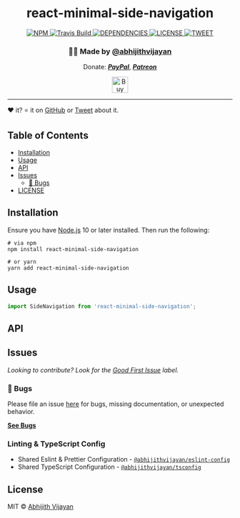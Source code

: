<h1 align="center">react-minimal-side-navigation</h1>
<p align="center">  </p>
<div align="center">
  <a href="https://www.npmjs.com/package/react-minimal-side-navigation">
    <img src="https://img.shields.io/npm/v/react-minimal-side-navigation" alt="NPM" />
  </a>
  <a href="https://travis-ci.com/abhijithvijayan/react-minimal-side-navigation">
    <img src="https://travis-ci.com/abhijithvijayan/react-minimal-side-navigation.svg?branch=main" alt="Travis Build" />
  </a>
  </a>
  <a href="https://david-dm.org/abhijithvijayan/react-minimal-side-navigation">
    <img src="https://img.shields.io/david/abhijithvijayan/react-minimal-side-navigation.svg?colorB=orange" alt="DEPENDENCIES" />
  </a>
  <a href="https://github.com/abhijithvijayan/react-minimal-side-navigation/blob/main/license">
    <img src="https://img.shields.io/github/license/abhijithvijayan/react-minimal-side-navigation.svg" alt="LICENSE" />
  </a>
  <a href="https://twitter.com/intent/tweet?text=Check%20out%20react-minimal-side-navigation%21%20by%20%40_abhijithv%0A%0AMinimal%20side%20navigation%20component%20for%20React%0Ahttps%3A%2F%2Fgithub.com%2Fabhijithvijayan%2Freact-minimal-side-navigation%0A%0A%23react%20%23sidenavigation%20%23library%20%23javascript%20%23typescript">
     <img src="https://img.shields.io/twitter/url/http/shields.io.svg?style=social" alt="TWEET" />
  </a>
</div>
<h3 align="center">🙋‍♂️ Made by <a href="https://twitter.com/_abhijithv">@abhijithvijayan</a></h3>
<p align="center">
  Donate:
  <a href="https://www.paypal.me/iamabhijithvijayan" target='_blank'><i><b>PayPal</b></i></a>,
  <a href="https://www.patreon.com/abhijithvijayan" target='_blank'><i><b>Patreon</b></i></a>
</p>
<p align="center">
  <a href='https://www.buymeacoffee.com/abhijithvijayan' target='_blank'>
    <img height='36' style='border:0px;height:36px;' src='https://bmc-cdn.nyc3.digitaloceanspaces.com/BMC-button-images/custom_images/orange_img.png' border='0' alt='Buy Me a Coffee' />
  </a>
</p>
<hr />

❤️ it? ⭐️ it on [GitHub](https://github.com/abhijithvijayan/react-minimal-side-navigation/stargazers) or [Tweet](https://twitter.com/intent/tweet?text=Check%20out%20react-minimal-side-navigation%21%20by%20%40_abhijithv%0A%0AMinimal%20side%20navigation%20component%20for%20React%0Ahttps%3A%2F%2Fgithub.com%2Fabhijithvijayan%2Freact-minimal-side-navigation%0A%0A%23react%20%23sidenavigation%20%23library%20%23javascript%20%23typescript) about it.

## Table of Contents

- [Installation](#installation)
- [Usage](#usage)
- [API](#api)
- [Issues](#issues)
  - [🐛 Bugs](#-bugs)
- [LICENSE](#license)

## Installation

Ensure you have [Node.js](https://nodejs.org) 10 or later installed. Then run the following:

```
# via npm
npm install react-minimal-side-navigation

# or yarn
yarn add react-minimal-side-navigation
```

## Usage

```js
import SideNavigation from 'react-minimal-side-navigation';


```

## API

<!-- 
#### name

Type: `string`

Icon's name -->

## Issues

_Looking to contribute? Look for the [Good First Issue](https://github.com/abhijithvijayan/react-minimal-side-navigation/issues?q=is%3Aissue+is%3Aopen+sort%3Aupdated-desc+label%3A%22good+first+issue%22)
label._

### 🐛 Bugs

Please file an issue [here](https://github.com/abhijithvijayan/react-minimal-side-navigation/issues/new) for bugs, missing documentation, or unexpected behavior.

[**See Bugs**](https://github.com/abhijithvijayan/react-minimal-side-navigation/issues?q=is%3Aissue+is%3Aopen+sort%3Aupdated-desc+label%3A%22type%3A+bug%22)

### Linting & TypeScript Config

- Shared Eslint & Prettier Configuration - [`@abhijithvijayan/eslint-config`](https://www.npmjs.com/package/@abhijithvijayan/eslint-config)
- Shared TypeScript Configuration - [`@abhijithvijayan/tsconfig`](https://www.npmjs.com/package/@abhijithvijayan/tsconfig)

## License

MIT © [Abhijith Vijayan](https://abhijithvijayan.in)
